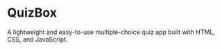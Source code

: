 # QuizBox
A lightweight and easy-to-use multiple-choice quiz app built with HTML, CSS, and JavaScript.
